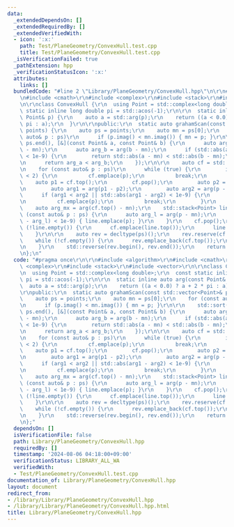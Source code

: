 ```yaml
---
data:
  _extendedDependsOn: []
  _extendedRequiredBy: []
  _extendedVerifiedWith:
  - icon: ':x:'
    path: Test/PlaneGeometry/ConvexHull.test.cpp
    title: Test/PlaneGeometry/ConvexHull.test.cpp
  _isVerificationFailed: true
  _pathExtension: hpp
  _verificationStatusIcon: ':x:'
  attributes:
    links: []
  bundledCode: "#line 2 \"Library/PlaneGeometry/ConvexHull.hpp\"\n\r\n#include <algorithm>\r\
    \n#include <cmath>\r\n#include <complex>\r\n#include <stack>\r\n#include <vector>\r\
    \n\r\nclass ConvexHull {\r\n  using Point = std::complex<long double>;\r\n  const\
    \ static inline long double pi = std::acos(-1);\r\n\r\n  static inline auto arg(const\
    \ Point& p) {\r\n    auto a = std::arg(p);\r\n    return ((a < 0.0) ? a + 2 *\
    \ pi : a);\r\n  }\r\n\r\npublic:\r\n  static auto grahamScan(const std::vector<Point>&\
    \ points) {\r\n    auto ps = points;\r\n    auto mn = ps[0];\r\n    for (const\
    \ auto& p : ps)\r\n      if (p.imag() < mn.imag()) { mn = p; }\r\n\r\n    std::sort(ps.begin(),\
    \ ps.end(), [&](const Point& a, const Point& b) {\r\n      auto arg_a = arg(a\
    \ - mn);\r\n      auto arg_b = arg(b - mn);\r\n      if (std::abs(arg_a - arg_b)\
    \ < 1e-9) {\r\n        return std::abs(a - mn) < std::abs(b - mn);\r\n      }\r\
    \n      return arg_a < arg_b;\r\n    });\r\n\r\n    auto cf = std::stack<Point>();\r\
    \n    for (const auto& p : ps)\r\n      while (true) {\r\n        if (cf.size()\
    \ < 2) {\r\n          cf.emplace(p);\r\n          break;\r\n        }\r\n    \
    \    auto p1 = cf.top();\r\n        cf.pop();\r\n        auto p2 = cf.top();\r\
    \n        auto arg1 = arg(p1 - p2);\r\n        auto arg2 = arg(p - p2);\r\n  \
    \      if (arg1 < arg2 || std::abs(arg1 - arg2) < 1e-9) {\r\n          cf.emplace(p1);\r\
    \n          cf.emplace(p);\r\n          break;\r\n        }\r\n      }\r\n\r\n\
    \    auto arg_mx = arg(cf.top() - mn);\r\n    std::stack<Point> line;\r\n    for\
    \ (const auto& p : ps) {\r\n      auto arg_l = arg(p - mn);\r\n      if (std::abs(arg_mx\
    \ - arg_l) < 1e-9) { line.emplace(p); }\r\n    }\r\n    cf.pop();\r\n    while\
    \ (!line.empty()) {\r\n      cf.emplace(line.top());\r\n      line.pop();\r\n\
    \    }\r\n\r\n    auto rev = decltype(ps)();\r\n    rev.reserve(cf.size());\r\n\
    \    while (!cf.empty()) {\r\n      rev.emplace_back(cf.top());\r\n      cf.pop();\r\
    \n    }\r\n    std::reverse(rev.begin(), rev.end());\r\n    return rev;\r\n  }\r\
    \n};\n"
  code: "#pragma once\r\n\r\n#include <algorithm>\r\n#include <cmath>\r\n#include\
    \ <complex>\r\n#include <stack>\r\n#include <vector>\r\n\r\nclass ConvexHull {\r\
    \n  using Point = std::complex<long double>;\r\n  const static inline long double\
    \ pi = std::acos(-1);\r\n\r\n  static inline auto arg(const Point& p) {\r\n  \
    \  auto a = std::arg(p);\r\n    return ((a < 0.0) ? a + 2 * pi : a);\r\n  }\r\n\
    \r\npublic:\r\n  static auto grahamScan(const std::vector<Point>& points) {\r\n\
    \    auto ps = points;\r\n    auto mn = ps[0];\r\n    for (const auto& p : ps)\r\
    \n      if (p.imag() < mn.imag()) { mn = p; }\r\n\r\n    std::sort(ps.begin(),\
    \ ps.end(), [&](const Point& a, const Point& b) {\r\n      auto arg_a = arg(a\
    \ - mn);\r\n      auto arg_b = arg(b - mn);\r\n      if (std::abs(arg_a - arg_b)\
    \ < 1e-9) {\r\n        return std::abs(a - mn) < std::abs(b - mn);\r\n      }\r\
    \n      return arg_a < arg_b;\r\n    });\r\n\r\n    auto cf = std::stack<Point>();\r\
    \n    for (const auto& p : ps)\r\n      while (true) {\r\n        if (cf.size()\
    \ < 2) {\r\n          cf.emplace(p);\r\n          break;\r\n        }\r\n    \
    \    auto p1 = cf.top();\r\n        cf.pop();\r\n        auto p2 = cf.top();\r\
    \n        auto arg1 = arg(p1 - p2);\r\n        auto arg2 = arg(p - p2);\r\n  \
    \      if (arg1 < arg2 || std::abs(arg1 - arg2) < 1e-9) {\r\n          cf.emplace(p1);\r\
    \n          cf.emplace(p);\r\n          break;\r\n        }\r\n      }\r\n\r\n\
    \    auto arg_mx = arg(cf.top() - mn);\r\n    std::stack<Point> line;\r\n    for\
    \ (const auto& p : ps) {\r\n      auto arg_l = arg(p - mn);\r\n      if (std::abs(arg_mx\
    \ - arg_l) < 1e-9) { line.emplace(p); }\r\n    }\r\n    cf.pop();\r\n    while\
    \ (!line.empty()) {\r\n      cf.emplace(line.top());\r\n      line.pop();\r\n\
    \    }\r\n\r\n    auto rev = decltype(ps)();\r\n    rev.reserve(cf.size());\r\n\
    \    while (!cf.empty()) {\r\n      rev.emplace_back(cf.top());\r\n      cf.pop();\r\
    \n    }\r\n    std::reverse(rev.begin(), rev.end());\r\n    return rev;\r\n  }\r\
    \n};"
  dependsOn: []
  isVerificationFile: false
  path: Library/PlaneGeometry/ConvexHull.hpp
  requiredBy: []
  timestamp: '2024-08-06 04:18:00+09:00'
  verificationStatus: LIBRARY_ALL_WA
  verifiedWith:
  - Test/PlaneGeometry/ConvexHull.test.cpp
documentation_of: Library/PlaneGeometry/ConvexHull.hpp
layout: document
redirect_from:
- /library/Library/PlaneGeometry/ConvexHull.hpp
- /library/Library/PlaneGeometry/ConvexHull.hpp.html
title: Library/PlaneGeometry/ConvexHull.hpp
---
```

